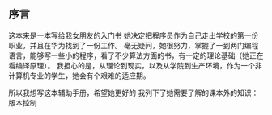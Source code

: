 ## 序言
这本来是一本写给我女朋友的入门书
她决定把程序员作为自己走出学校的第一份职业，并且在华为找到了一份工作。
毫无疑问，她很努力，掌握了一到两门编程语言，能够写一些小的程序，看了不少算法方面的书，有一定的理论基础（她正在看编译原理）。
我担心的是，从理论到现实，以及从学院到生产环境，作为一个非计算机专业的学生，她会有个艰难的适应期。

所以我想写这本辅助手册，希望她更好的
我列下了她需要了解的课本外的知识：
版本控制

